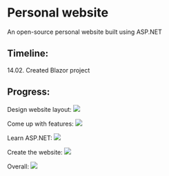 # Personal website
An open-source personal website built using ASP.NET

## Timeline:

14.02. Created Blazor project

## Progress:

Design website layout:
![](https://geps.dev/progress/0)

Come up with features:
![](https://geps.dev/progress/0)

Learn ASP.NET:
![](https://geps.dev/progress/10)

Create the website:
![](https://geps.dev/progress/5)

Overall:
![](https://geps.dev/progress/3)
